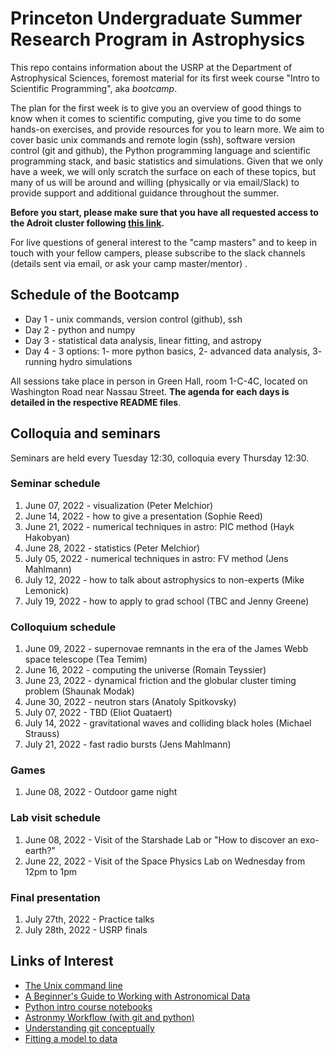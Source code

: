 # Princeton Undergraduate Summer Research Program in Astrophysics

This repo contains information about the USRP at the Department of Astrophysical Sciences, foremost material for its first week course "Intro to Scientific Programming", aka *bootcamp*.

The plan for the first week is to give you an overview of good things to know when it comes to scientific computing, give you time to do some hands-on exercises, and provide resources for you to learn more. We aim to cover basic unix commands and remote login (ssh), software version control (git and github), the Python programming language and scientific programming stack, and basic statistics and simulations. Given that we only have a week, we will only scratch the surface on each of these topics, but many of us will be around and willing (physically or via email/Slack) to provide support and additional guidance throughout the summer.

**Before you start, please make sure that you have all requested access to the Adroit cluster following [this link](https://researchcomputing.princeton.edu/systems/adroit#access).**

For live questions of general interest to the "camp masters" and to keep in touch with your fellow campers, please subscribe to the slack channels (details sent via email, or ask your camp master/mentor) .

## Schedule of the Bootcamp

* Day 1 - unix commands, version control (github), ssh 
* Day 2 - python and numpy
* Day 3 - statistical data analysis, linear fitting, and astropy
* Day 4 - 3 options: 1- more python basics, 2- advanced data analysis, 3- running hydro simulations

All sessions take place in person in Green Hall, room 1-C-4C, located on Washington Road near Nassau Street.
**The agenda for each days is detailed in the respective README files**. 

## Colloquia and seminars

Seminars are held every Tuesday 12:30, colloquia every Thursday 12:30.

### Seminar schedule

1. June 07, 2022 - visualization (Peter Melchior)
2. June 14, 2022 - how to give a presentation (Sophie Reed)
3. June 21, 2022 - numerical techniques in astro: PIC method (Hayk Hakobyan)
3. June 28, 2022 - statistics (Peter Melchior)
5. July 05, 2022 - numerical techniques in astro: FV method (Jens Mahlmann)
6. July 12, 2022 - how to talk about astrophysics to non-experts (Mike Lemonick)
7. July 19, 2022 - how to apply to grad school (TBC and Jenny Greene)

### Colloquium schedule

1. June 09, 2022 - supernovae remnants in the era of the James Webb space telescope (Tea Temim)
2. June 16, 2022 - computing the universe (Romain Teyssier)
3. June 23, 2022 - dynamical friction and the globular cluster timing problem (Shaunak Modak)
4. June 30, 2022 - neutron stars (Anatoly Spitkovsky)
5. July 07, 2022 - TBD (Eliot Quataert)
6. July 14, 2022 - gravitational waves and colliding black holes (Michael Strauss) 
7. July 21, 2022 - fast radio bursts (Jens Mahlmann)

### Games

1. June 08, 2022 - Outdoor game night

### Lab visit schedule

1. June 08, 2022 - Visit of the Starshade Lab or "How to discover an exo-earth?"
2. June 22, 2022 - Visit of the Space Physics Lab on Wednesday from 12pm to 1pm

### Final presentation

1. July 27th, 2022 - Practice talks
2. July 28th, 2022 - USRP finals

Links of Interest
------------------

* [The Unix command line](http://www.ee.surrey.ac.uk/Teaching/Unix/)
* [A Beginner's Guide to Working with Astronomical Data](https://arxiv.org/abs/1905.13189)
* [Python intro course notebooks](https://github.com/jakevdp/2014_fall_ASTR599/tree/master/notebooks)
* [Astronmy Workflow (with git and python)](https://christinahedges.github.io/astronomy_workflow/)
* [Understanding git conceptually](https://www.sbf5.com/~cduan/technical/git/)
* [Fitting a model to data](http://arxiv.org/abs/1008.4686)

